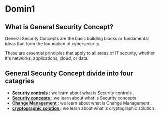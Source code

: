 # Domin1 

## What is General Security Concept?
General Security Concepts are the basic building blocks or fundamental ideas that form the foundation of cybersecurity.

These are essential principles that apply to all areas of IT security, whether it's networks, applications, cloud, or data.

## General Security Concept divide into four catagries 
 
- **[Security controls ](https://github.com/sherazi1214/Security-controls):**  we learn about what is  Security controls .
- **[Security concepts ](https://github.com/sherazi1214/Security-concepts):**  we learn about what is  Security concepts .
- **[Change Management  ](https://github.com/sherazi1214/Change-Management):**  we learn about what is  Change Management .
- **[cryptographic solution ](https://github.com/sherazi1214/cryptographic-solution):**  we learn about what is  cryptographic solution .
